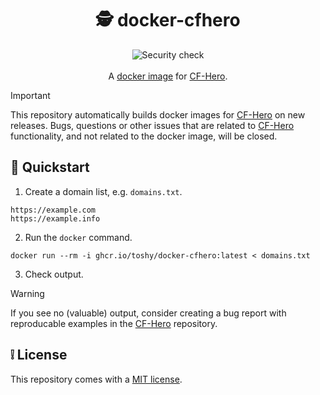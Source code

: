 <h1 align="center"> 🕵 docker-cfhero </h1>

<div align="center">
    <img src="https://img.shields.io/github/actions/workflow/status/toshy/docker-cfhero/security.yml?branch=main&label=Security%20check" alt="Security check" />
    <br /><br />
    <div>A <a href="https://ghcr.io/toshy/docker-cfhero">docker image</a> for <a href="https://github.com/musana/CF-Hero">CF-Hero</a>.</div>
</div>

> [!IMPORTANT]
> This repository automatically builds docker images for [CF-Hero](https://github.com/musana/CF-Hero) on new releases. Bugs, questions or other issues that are related to [CF-Hero](https://github.com/musana/CF-Hero) functionality, and not related to the docker image, will be closed.

## 📝 Quickstart

1. Create a domain list, e.g. `domains.txt`.

```text
https://example.com
https://example.info
```

2. Run the `docker` command.

```shell
docker run --rm -i ghcr.io/toshy/docker-cfhero:latest < domains.txt
```

3. Check output.

> [!WARNING]
> If you see no (valuable) output, consider creating a bug report with reproducable examples in the [CF-Hero](https://github.com/musana/CF-Hero/issues) repository.

## ❕ License

This repository comes with a [MIT license](./LICENSE).

